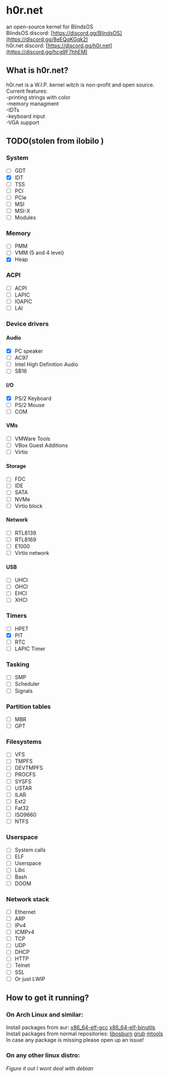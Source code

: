 
# h0r.net
an open-source kernel for BlindsOS</br>
BlindsOS discord: [https://discord.gg/BlindsOS](https://discord.gg/8eEQqKGqk2)</br>
h0r.net discord: [https://discord.gg/h0r.net](https://discord.gg/hcg9F7hhEM)</br>

## What is h0r.net?
h0r.net is a W.I.P. kernel witch is non-profit and open source.</br>
Current features:</br>
-printing strings with color</br>
-memory managment</br>
-IDTs</br>
-keyboard input</br>
-VGA support</br>

## TODO(stolen from  ilobilo )

### System
- [ ] GDT
- [x] IDT
- [ ] TSS
- [ ] PCI
- [ ] PCIe
- [ ] MSI
- [ ] MSI-X
- [ ] Modules

### Memory
- [ ] PMM
- [ ] VMM (5 and 4 level)
- [x] Heap

### ACPI
- [ ] ACPI
- [ ] LAPIC
- [ ] IOAPIC
- [ ] LAI

### Device drivers
#### Audio
- [X] PC speaker
- [ ] AC97
- [ ] Intel High Definition Audio
- [ ] SB16
#### I/O
- [X] PS/2 Keyboard
- [ ] PS/2 Mouse
- [ ] COM
#### VMs
- [ ] VMWare Tools
- [ ] VBox Guest Additions
- [ ] Virtio
#### Storage
- [ ] FDC
- [ ] IDE
- [ ] SATA
- [ ] NVMe
- [ ] Virtio block
#### Network
- [ ] RTL8139
- [ ] RTL8169
- [ ] E1000
- [ ] Virtio network
#### USB
- [ ] UHCI
- [ ] OHCI
- [ ] EHCI
- [ ] XHCI 

### Timers
- [ ] HPET
- [x] PIT
- [ ] RTC
- [ ] LAPIC Timer

### Tasking
- [ ] SMP
- [ ] Scheduler
- [ ] Signals

### Partition tables
- [ ] MBR
- [ ] GPT 

### Filesystems
- [ ] VFS
- [ ] TMPFS
- [ ] DEVTMPFS
- [ ] PROCFS
- [ ] SYSFS
- [ ] USTAR
- [ ] ILAR
- [ ] Ext2
- [ ] Fat32
- [ ] ISO9660
- [ ] NTFS

### Userspace
- [ ] System calls
- [ ] ELF
- [ ] Userspace
- [ ] Libc
- [ ] Bash
- [ ] DOOM

### Network stack
- [ ] Ethernet
- [ ] ARP
- [ ] IPv4
- [ ] ICMPv4
- [ ] TCP
- [ ] UDP
- [ ] DHCP
- [ ] HTTP
- [ ] Telnet
- [ ] SSL
- [ ] Or just LWIP

## How to get it running?
### On Arch Linux and similar:
  Install packages from aur: [x86_64-elf-gcc](https://aur.archlinux.org/packages/x86_64-elf-gcc) [x86_64-elf-binutils](https://aur.archlinux.org/packages/x86_64-elf-binutils)</br>
  Install packages from normal repositories: [libosburn](https://archlinux.org/packages/extra/x86_64/libisoburn/) [grub](https://archlinux.org/packages/core/x86_64/grub/) [mtools](https://archlinux.org/packages/extra/x86_64/mtools/)</br>
In case any package is missing please open up an issue!</br>
### On any other linux distro:
  *Figure it out I wont deal with debian*
